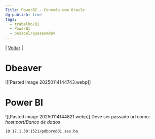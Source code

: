 ```yaml
---
Title: PowerBI - Conexão com Oracle
dg-publish: true
tags:
  - trabalho/BI
  - PowerBI
  - pessoal/quaseumdev
---
```

| [Voltar](index) |
# Dbeaver
![[Pasted image 20250114144743.webp]]
# Power BI
![[Pasted image 20250114144821.webp]]
Deve ser passado url como: _host:port/Banco de dados_
```
10.17.1.30:1521/pdbprod01.ses.ba
```

